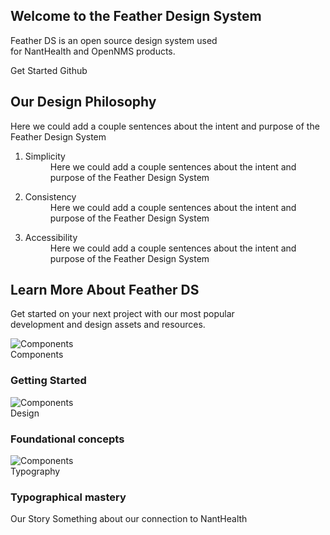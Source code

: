 <HomePageAdjust />
<div class="hero">
  <section class="gradient-1">
    <HeaderMask />
    <div class="section-wrapper center">
      <h1>Welcome to the Feather Design System</h1>
      <p class="body-large">Feather DS is an open source design system used<br/>
      for NantHealth and OpenNMS products.</p>
      <FeatherButton primary>Get Started</FeatherButton>
      <FeatherButton secondary>
        <template v-slot:icon>
          <svg xmlns="http://www.w3.org/2000/svg" width="24" height="24" viewBox="0 0 24 24"><path d="M12 0c-6.626 0-12 5.373-12 12 0 5.302 3.438 9.8 8.207 11.387.599.111.793-.261.793-.577v-2.234c-3.338.726-4.033-1.416-4.033-1.416-.546-1.387-1.333-1.756-1.333-1.756-1.089-.745.083-.729.083-.729 1.205.084 1.839 1.237 1.839 1.237 1.07 1.834 2.807 1.304 3.492.997.107-.775.418-1.305.762-1.604-2.665-.305-5.467-1.334-5.467-5.931 0-1.311.469-2.381 1.236-3.221-.124-.303-.535-1.524.117-3.176 0 0 1.008-.322 3.301 1.23.957-.266 1.983-.399 3.003-.404 1.02.005 2.047.138 3.006.404 2.291-1.552 3.297-1.23 3.297-1.23.653 1.653.242 2.874.118 3.176.77.84 1.235 1.911 1.235 3.221 0 4.609-2.807 5.624-5.479 5.921.43.372.823 1.102.823 2.222v3.293c0 .319.192.694.801.576 4.765-1.589 8.199-6.086 8.199-11.386 0-6.627-5.373-12-12-12z"/></svg>
        </template>
        Github
      </FeatherButton>
    </div>
  </section>
</div>

<script>
import { FeatherButton } from "@featherds/button";
import { FeatherIcon } from "@featherds/icon";
import icon from "@featherds/icon/action/Help";
import atom from "@featherds/icon/branding/Atom";
import arrow from "@featherds/icon/navigation/ArrowBack";
import FeatherLogoMotif from "@featherds/icon/branding/FeatherLogoMotif";
import sections from "@source/groups";
  export default{
    components: {
      FeatherButton,
      FeatherIcon
    },
    computed:{
      icon(){
        return icon;
      },
      atom(){
        return atom;
      },
      arrow(){
        return arrow;
      },
      logo(){
        return FeatherLogoMotif;
      }
    },
    data(){
      return {
        sections
      }
    },
  }
</script>

<section>
  <div class="section-wrapper philosophy">
    <div class="left">
      <FeatherIcon class="atom" :icon="atom" focusable="false"></FeatherIcon>
      <span>
        <h2>Our Design Philosophy</h2>
        <p>
          Here we could add a couple sentences about the intent and purpose of the Feather Design System
        </p>
      </span>
    </div>
    <div class="right">
      <ol>
        <li>
          <dl>
            <dt>Simplicity</dt>
            <dd>Here we could add a couple sentences about the intent and purpose of the Feather Design System</dd>
          </dl>
        </li>
        <li>
          <dl>
            <dt>Consistency</dt>
            <dd>Here we could add a couple sentences about the intent and purpose of the Feather Design System</dd>
          </dl>
        </li>
        <li>
          <dl>
            <dt>Accessibility</dt>
            <dd>Here we could add a couple sentences about the intent and purpose of the Feather Design System</dd>
          </dl>
        </li>
      </ol>
    </div>
  </div>
</section>

<section class="gradient-2">
  <div class="section-wrapper learn">
    <h2>Learn More About Feather DS</h2>
    <p class="body-small">
      Get started on your next project with our most popular<br/>
      development and design assets and resources.
    </p>
    <div class="card-group">
      <a class="sexy-card">
        <img :src="$withBase('/assets/branding/home-components.png')" title="Components"/>
        <div class="card-inner">
          <span class="overline">Components</span>
          <h3>Getting Started</h3>
          <FeatherIcon :icon="arrow" focusable="false"></FeatherIcon>
        </div>
      </a>
      <a class="sexy-card">
        <img :src="$withBase('/assets/branding/home-foundation.png')" title="Components"/>
        <div class="card-inner">
          <span class="overline">Design</span>
          <h3>Foundational concepts</h3>
          <FeatherIcon :icon="arrow" focusable="false"></FeatherIcon>
        </div>
      </a>
      <a class="sexy-card">
        <img :src="$withBase('/assets/branding/home-typography.png')" title="Components"/>
        <div class="card-inner">
          <span class="overline">Typography</span>
          <h3>Typographical mastery</h3>
          <FeatherIcon :icon="arrow" focusable="false"></FeatherIcon>
        </div>
      </a>
    </div>
  </div>
</section>


<section>
  <div class="section-wrapper story">
    <div class="story-wrapper">
      <FeatherIcon class="logo" :icon="logo" focusable="false"></FeatherIcon>
      <span class="tagline">Our Story</span>
      <span class="title">
        Something about our connection to NantHealth
      </span>
    </div>
  </div>
</section>
